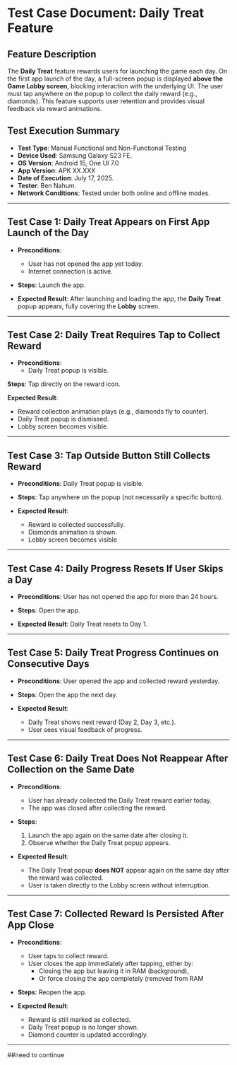 # Test Case Document: Daily Treat Feature

## Feature Description
The **Daily Treat** feature rewards users for launching the game each day. On the first app launch of the day, a full-screen popup is displayed **above the Game Lobby screen**, blocking interaction with the underlying UI. The user must tap anywhere on the popup to collect the daily reward (e.g., diamonds). This feature supports user retention and provides visual feedback via reward animations.

## Test Execution Summary

- **Test Type**: Manual Functional and Non-Functional Testing  
- **Device Used**: Samsung Galaxy S23 FE.  
- **OS Version**: Android 15, One UI 7.0  
- **App Version**: APK XX.XXX  
- **Date of Execution**: July 17, 2025.  
- **Tester**: Ben Nahum.  
- **Network Conditions**: Tested under both online and offline modes.
---

## Test Case 1: Daily Treat Appears on First App Launch of the Day

- **Preconditions**:
  - User has not opened the app yet today.
  - Internet connection is active.

- **Steps**: Launch the app.

- **Expected Result**: After launching and loading the app, the **Daily Treat** popup appears, fully covering the **Lobby** screen.

---

## Test Case 2: Daily Treat Requires Tap to Collect Reward

- **Preconditions**:
  - Daily Treat popup is visible.

**Steps**: Tap directly on the reward icon.

**Expected Result**:
  - Reward collection animation plays (e.g., diamonds fly to counter).
  - Daily Treat popup is dismissed.
  - Lobby screen becomes visible.

---

## Test Case 3: Tap Outside Button Still Collects Reward

- **Preconditions**: Daily Treat popup is visible.

- **Steps**: Tap anywhere on the popup (not necessarily a specific button).
  
- **Expected Result**:
  - Reward is collected successfully.
  - Diamonds animation is shown.
  - Lobby screen becomes visible

---

## Test Case 4: Daily Progress Resets If User Skips a Day

- **Preconditions**: User has not opened the app for more than 24 hours.
  
- **Steps**: Open the app.
  
- **Expected Result**: Daily Treat resets to Day 1.

---

## Test Case 5: Daily Treat Progress Continues on Consecutive Days

- **Preconditions**: User opened the app and collected reward yesterday.

- **Steps**: Open the app the next day.
- **Expected Result**:
  - Daily Treat shows next reward (Day 2, Day 3, etc.).
  - User sees visual feedback of progress.

---

## Test Case 6: Daily Treat Does Not Reappear After Collection on the Same Date

- **Preconditions**:
  - User has already collected the Daily Treat reward earlier today.
  - The app was closed after collecting the reward.

- **Steps**:
  1. Launch the app again on the same date after closing it.
  2. Observe whether the Daily Treat popup appears.

- **Expected Result**:
  - The Daily Treat popup **does NOT** appear again on the same day after the reward was collected.
  - User is taken directly to the Lobby screen without interruption.

---


## Test Case 7: Collected Reward Is Persisted After App Close

- **Preconditions**:
  - User taps to collect reward.
  - User closes the app immediately after tapping, either by:
    - Closing the app but leaving it in RAM (background),
    - Or force closing the app completely (removed from RAM

- **Steps**: Reopen the app.

- **Expected Result**:
  - Reward is still marked as collected.
  - Daily Treat popup is no longer shown.
  - Diamond counter is updated accordingly.

---

##need to continue

